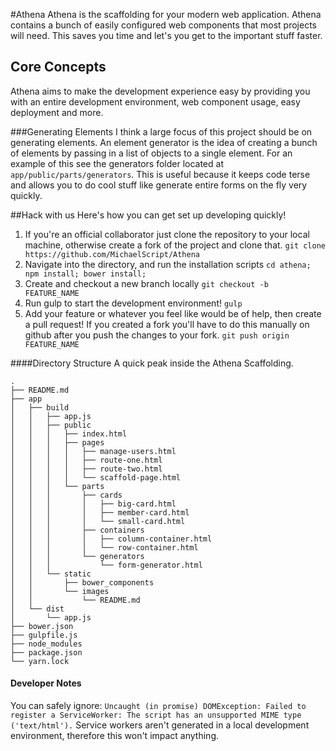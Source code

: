 #Athena
Athena is the scaffolding for your modern web application. Athena contains a bunch of easily configured web components that most projects will need. This saves you time and let's you get to the important stuff faster.

## Core Concepts
Athena aims to make the development experience easy by providing you with an entire development environment, web component usage, easy deployment and more.

###Generating Elements
I think a large focus of this project should be on generating elements. An element generator is the idea of creating a bunch of elements by passing in a list of objects to a single element. For an example of this see the generators folder located at `app/public/parts/generators`. This is useful because it keeps code terse and allows you to do cool stuff like generate entire forms on the fly very quickly.

##Hack with us
Here's how you can get set up developing quickly!

1. If you're an official collaborator just clone the repository to your local machine, otherwise create a fork of the project and clone that.
`git clone https://github.com/MichaelScript/Athena`
2. Navigate into the directory, and run the installation scripts
`cd athena; npm install; bower install;`
3. Create and checkout a new branch locally
`git checkout -b FEATURE_NAME`
4. Run gulp to start the development environment!
`gulp`
5. Add your feature or whatever you feel like would be of help, then create a pull request! If you created a fork you'll have to do this manually on github after you push the changes to your fork.
`git push origin FEATURE_NAME`

####Directory Structure
A quick peak inside the Athena Scaffolding.
```
.
├── README.md
├── app
│   ├── build
│   │   ├── app.js
│   │   ├── public
│   │   │   ├── index.html
│   │   │   ├── pages
│   │   │   │   ├── manage-users.html
│   │   │   │   ├── route-one.html
│   │   │   │   ├── route-two.html
│   │   │   │   └── scaffold-page.html
│   │   │   └── parts
│   │   │       ├── cards
│   │   │       │   ├── big-card.html
│   │   │       │   ├── member-card.html
│   │   │       │   └── small-card.html
│   │   │       ├── containers
│   │   │       │   ├── column-container.html
│   │   │       │   └── row-container.html
│   │   │       └── generators
│   │   │           └── form-generator.html
│   │   └── static
│   │       ├── bower_components
│   │       └── images
│   │           └── README.md
│   └── dist
│       └── app.js
├── bower.json
├── gulpfile.js
├── node_modules
├── package.json
└── yarn.lock
```
#### Developer Notes
You can safely ignore:
`Uncaught (in promise) DOMException: Failed to register a ServiceWorker: The script has an unsupported MIME type ('text/html').`
Service workers aren't generated in a local development environment, therefore this won't impact anything.